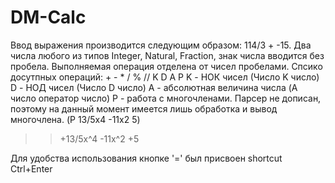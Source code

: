 # DM-Calc

Ввод выражения производится следующим образом:
114/3 + -15.
Два числа любого из типов Integer, Natural, Fraction, знак числа вводится без пробела.
Выполняемая операция отделена от чисел пробелами.
Спсико досутпных операций: + - * / % // K D A P
K - НОК чисел (Число K число)
D - НОД чисел (Число D число)
A - абсолютная величина числа (A число оператор число)
P - работа с многочленами. Парсер не дописан, поэтому на данный момент имеется лишь обработка и вывод многочлена.
(P 13/5x4 -11x2 5)
>>+13/5x^4 -11x^2 +5

Для удобства использования кнопке '=' был присвоен shortcut Ctrl+Enter
